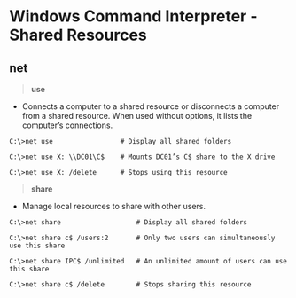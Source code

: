 # Windows Command Interpreter - Shared Resources

## **net**

> **use**

- Connects a computer to a shared resource or disconnects a computer from a shared resource. When used without options, it lists the computer’s connections.

```
C:\>net use 			    # Display all shared folders

C:\>net use X: \\DC01\C$	# Mounts DC01’s C$ share to the X drive

C:\>net use X: /delete		# Stops using this resource
```

> **share**

- Manage local resources to share with other users.

```
C:\>net share 			        # Display all shared folders

C:\>net share c$ /users:2		# Only two users can simultaneously use this share

C:\>net share IPC$ /unlimited	# An unlimited amount of users can use this share

C:\>net share c$ /delete 		# Stops sharing this resource
```
